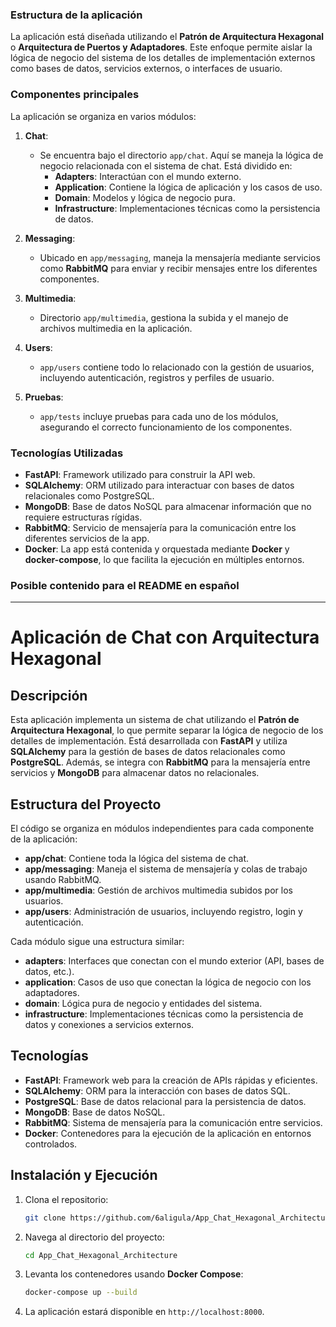 ### Estructura de la aplicación
La aplicación está diseñada utilizando el **Patrón de Arquitectura Hexagonal** o **Arquitectura de Puertos y Adaptadores**. Este enfoque permite aislar la lógica de negocio del sistema de los detalles de implementación externos como bases de datos, servicios externos, o interfaces de usuario. 

### Componentes principales
La aplicación se organiza en varios módulos:

1. **Chat**:
   - Se encuentra bajo el directorio `app/chat`. Aquí se maneja la lógica de negocio relacionada con el sistema de chat. Está dividido en:
     - **Adapters**: Interactúan con el mundo externo.
     - **Application**: Contiene la lógica de aplicación y los casos de uso.
     - **Domain**: Modelos y lógica de negocio pura.
     - **Infrastructure**: Implementaciones técnicas como la persistencia de datos.

2. **Messaging**:
   - Ubicado en `app/messaging`, maneja la mensajería mediante servicios como **RabbitMQ** para enviar y recibir mensajes entre los diferentes componentes.

3. **Multimedia**:
   - Directorio `app/multimedia`, gestiona la subida y el manejo de archivos multimedia en la aplicación.

4. **Users**:
   - `app/users` contiene todo lo relacionado con la gestión de usuarios, incluyendo autenticación, registros y perfiles de usuario.

5. **Pruebas**:
   - `app/tests` incluye pruebas para cada uno de los módulos, asegurando el correcto funcionamiento de los componentes.

### Tecnologías Utilizadas
- **FastAPI**: Framework utilizado para construir la API web.
- **SQLAlchemy**: ORM utilizado para interactuar con bases de datos relacionales como PostgreSQL.
- **MongoDB**: Base de datos NoSQL para almacenar información que no requiere estructuras rígidas.
- **RabbitMQ**: Servicio de mensajería para la comunicación entre los diferentes servicios de la app.
- **Docker**: La app está contenida y orquestada mediante **Docker** y **docker-compose**, lo que facilita la ejecución en múltiples entornos.
  
### Posible contenido para el README en español

---

# Aplicación de Chat con Arquitectura Hexagonal

## Descripción

Esta aplicación implementa un sistema de chat utilizando el **Patrón de Arquitectura Hexagonal**, lo que permite separar la lógica de negocio de los detalles de implementación. Está desarrollada con **FastAPI** y utiliza **SQLAlchemy** para la gestión de bases de datos relacionales como **PostgreSQL**. Además, se integra con **RabbitMQ** para la mensajería entre servicios y **MongoDB** para almacenar datos no relacionales.

## Estructura del Proyecto

El código se organiza en módulos independientes para cada componente de la aplicación:
- **app/chat**: Contiene toda la lógica del sistema de chat.
- **app/messaging**: Maneja el sistema de mensajería y colas de trabajo usando RabbitMQ.
- **app/multimedia**: Gestión de archivos multimedia subidos por los usuarios.
- **app/users**: Administración de usuarios, incluyendo registro, login y autenticación.

Cada módulo sigue una estructura similar:
- **adapters**: Interfaces que conectan con el mundo exterior (API, bases de datos, etc.).
- **application**: Casos de uso que conectan la lógica de negocio con los adaptadores.
- **domain**: Lógica pura de negocio y entidades del sistema.
- **infrastructure**: Implementaciones técnicas como la persistencia de datos y conexiones a servicios externos.

## Tecnologías

- **FastAPI**: Framework web para la creación de APIs rápidas y eficientes.
- **SQLAlchemy**: ORM para la interacción con bases de datos SQL.
- **PostgreSQL**: Base de datos relacional para la persistencia de datos.
- **MongoDB**: Base de datos NoSQL.
- **RabbitMQ**: Sistema de mensajería para la comunicación entre servicios.
- **Docker**: Contenedores para la ejecución de la aplicación en entornos controlados.

## Instalación y Ejecución

1. Clona el repositorio:
   ```bash
   git clone https://github.com/6aligula/App_Chat_Hexagonal_Architecture
   ```

2. Navega al directorio del proyecto:
   ```bash
   cd App_Chat_Hexagonal_Architecture
   ```

3. Levanta los contenedores usando **Docker Compose**:
   ```bash
   docker-compose up --build
   ```

4. La aplicación estará disponible en `http://localhost:8000`.